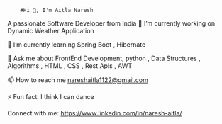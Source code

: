         #Hi 👋, I'm Aitla Naresh
A passionate Software Developer from India
🔭 I’m currently working on Dynamic Weather Application

🌱 I’m currently learning Spring Boot , Hibernate

💬 Ask me about FrontEnd Development, python , Data Structures , Algorithms , HTML , CSS , Rest Apis , AWT

📫 How to reach me nareshaitla1122@gmail.com

⚡ Fun fact: I think I can dance

Connect with me:
https://www.linkedin.com/in/naresh-aitla/



